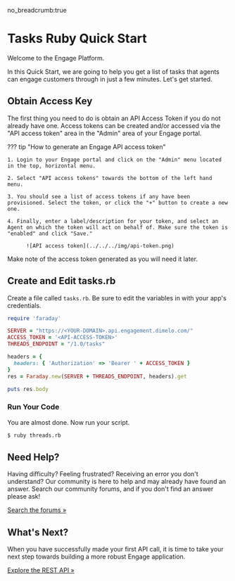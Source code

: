 no_breadcrumb:true

# Tasks Ruby Quick Start

Welcome to the Engage Platform.

In this Quick Start, we are going to help you get a list of tasks that agents can engage customers through in just a few minutes. Let's get started.

## Obtain Access Key

The first thing you need to do is obtain an API Access Token if you do not already have one. Access tokens can be created and/or accessed via the "API access token" area in the "Admin" area of your Engage portal.

??? tip "How to generate an Engage API access token"

    1. Login to your Engage portal and click on the "Admin" menu located in the top, horizontal menu.

    2. Select "API access tokens" towards the bottom of the left hand menu.

    3. You should see a list of access tokens if any have been provisioned. Select the token, or click the "+" button to create a new one.

    4. Finally, enter a label/description for your token, and select an Agent on which the token will act on behalf of. Make sure the token is "enabled" and click "Save."

          ![API access token](../../../img/api-token.png)

Make note of the access token generated as you will need it later.

## Create and Edit tasks.rb

Create a file called `tasks.rb`. Be sure to edit the variables in <ALL CAPS> with your app's credentials.

```ruby
require 'faraday'

SERVER = "https://<YOUR-DOMAIN>.api.engagement.dimelo.com/"
ACCESS_TOKEN = '<API-ACCESS-TOKEN>'
THREADS_ENDPOINT = "/1.0/tasks"

headers = {
  headers: { 'Authorization' => 'Bearer ' + ACCESS_TOKEN }
}
res = Faraday.new(SERVER + THREADS_ENDPOINT, headers).get

puts res.body
```

### Run Your Code

You are almost done. Now run your script.

```bash
$ ruby threads.rb
```

## Need Help?

Having difficulty? Feeling frustrated? Receiving an error you don't understand? Our community is here to help and may already have found an answer. Search our community forums, and if you don't find an answer please ask!

<a target="_new" href="https://forums.developers.ringcentral.com/search.html?c=72&includeChildren=true&f=&type=question+OR+kbentry+OR+topic&redirect=search%2Fsearch&sort=newest&q=interactions">Search the forums &raquo;</a>

## What's Next?

When you have successfully made your first API call, it is time to take your next step towards building a more robust Engage application.

<a class="btn btn-success btn-lg" href="https://developers.ringcentral.com/engage/api-reference/">Explore the REST API &raquo;</a>
